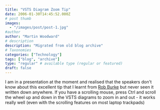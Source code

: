 ```yaml
---
title: "VSTS Diagram Zoom Tip"
date: 2006-01-30T14:45:52.000Z
# post thumb
images:
  - "/images/post/post-1.jpg"
#author
author: "Martin Woodward"
# description
description: "Migrated from old blog archive"
# Taxonomies
categories: ["Technology"]
tags: ["blog", "archive"]
type: "regular" # available type (regular or featured)
draft: false
---
```


I am in a presentation at the moment and realised that the speakers don't know about this excellent tip that I learnt from [Rob Burke](http://blogs.msdn.com/robburke/) but never seen it written down anywhere.  If you have a scrolling mouse, press Ctrl and scroll the wheel up and down in the VSTS diagrams to zoom in and out - it works really well (even with the scrolling features on most laptop trackpads)